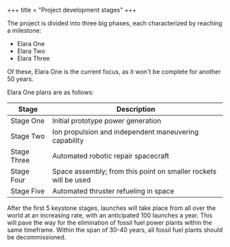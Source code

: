 +++
title = "Project development stages"
+++

The project is divided into three big phases, each characterized by reaching a milestone:

- Elara One
- Elara Two
- Elara Three

Of these, Elara One is the current focus, as it won't be complete for another 50 years.

Elara One plans are as follows:

| Stage | Description |
|--------|-----------|
| Stage One | Initial prototype power generation |
| Stage Two | Ion propulsion and independent maneuvering capability |
| Stage Three | Automated robotic repair spacecraft |
| Stage Four | Space assembly; from this point on smaller rockets will be used |
| Stage Five | Automated thruster refueling in space |

After the first 5 keystone stages, launches will take place from all over the world at an increasing rate, with an anticipated 100 launches a year. This will pave the way for the elimination of fossil fuel power plants within the same timeframe. Within the span of 30-40 years, all fossil fuel plants should be decommissioned.
